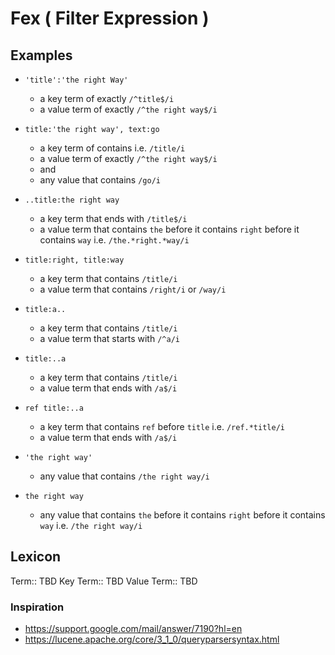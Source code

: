 # Fex ( Filter Expression )

## Examples

- `'title':'the right Way'`
  - a key term of exactly `/^title$/i`
  - a value term of exactly `/^the right way$/i`

- `title:'the right way', text:go`
	- a key term of contains i.e. `/title/i`
	- a value term of exactly `/^the right way$/i`
	- and
	- any value that contains `/go/i`

- `..title:the right way`
	- a key term that ends with `/title$/i`
	- a value term that contains `the` before it contains `right` before it contains `way` i.e. `/the.*right.*way/i`

- `title:right, title:way`
	- a key term that contains `/title/i`
	- a value term that contains `/right/i` or `/way/i`

- `title:a..`
	- a key term that contains `/title/i`
	- a value term that starts with `/^a/i`

- `title:..a`
	- a key term that contains `/title/i`
	- a value term that ends with `/a$/i`

- `ref title:..a`
	- a key term that contains `ref` before `title` i.e. `/ref.*title/i`
	- a value term that ends with `/a$/i`

- `'the right way'`
	- any value that contains `/the right way/i`

- `the right way`
	- any value that contains `the` before it contains `right` before it contains `way` i.e. `/the right way/i`

## Lexicon

Term:: TBD
Key Term:: TBD
Value Term:: TBD

### Inspiration

- https://support.google.com/mail/answer/7190?hl=en
- https://lucene.apache.org/core/3_1_0/queryparsersyntax.html
